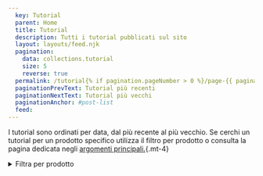 ```yaml
---
  key: Tutorial
  parent: Home
  title: Tutorial
  description: Tutti i tutorial pubblicati sul sito
  layout: layouts/feed.njk
  pagination:
    data: collections.tutorial
    size: 5
    reverse: true
  permalink: /tutorial{% if pagination.pageNumber > 0 %}/page-{{ pagination.pageNumber + 1 }}{% endif %}/
  paginationPrevText: Tutorial più recenti
  paginationNextText: Tutorial più vecchi
  paginationAnchor: #post-list
  feed:
---
```

I tutorial sono ordinati per data, dal più recente al più vecchio. Se cerchi un tutorial per un prodotto specifico utilizza il filtro per prodotto o consulta la pagina dedicata negli [argomenti principali.](/#topics){.mt-4}

<details>
  <summary>
  Filtra per prodotto
  </summary>

<div class="mt-4">

- [Documenti Google](/google-docs/tutorial/)
- [Gmail](/gmail/tutorial/)
- [Google Maps](/google-maps/tutorial/)

</div>

</details>

<div id="post-list" class="heading">
</div>
